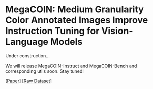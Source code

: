 # MegaCOIN: Medium Granularity Color Annotated Images Improve Instruction Tuning for Vision-Language Models

Under construction... 

We will release MegaCOIN-Instruct and MegaCOIN-Bench and corresponding utils soon. Stay tuned!

[[Paper](https://github.com/charismaticchiu/MegaCOIN/blob/main/MegaCOIN.pdf)] [[Raw Dataset](https://huggingface.co/datasets/ericchiuccc/MegaCOIN/tree/main)] 
